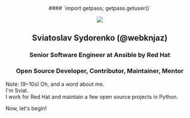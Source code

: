 <center>
#### `import getpass; getpass.getuser()`<!-- $ whoami -->

![](https://webknjaz.github.io/talks/images/logos/5fc7fb4c2357e47359b6d0f58850aa05_360_360.jpeg)
<!-- .element: style="border-radius: 50%; height: 25%; width: 25%;" -->
## Sviatoslav Sydorenko (@webknjaz)

### Senior Software Engineer at Ansible by Red Hat
### Open Source Developer, Contributor, Maintainer, Mentor
</center>
<!-- this comment is a hack to keep center contents parsed as markdown -->

Note: (9‒10s)
Oh, and a word about me.<br>
I'm Sviat.<br>
I work for Red Hat and maintain a few open source projects in
Python.

Now, let's begin!
